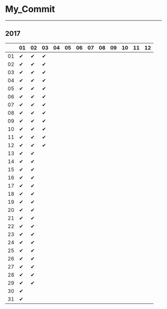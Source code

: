 # My_Commit

---

## 2017

|  |01|02|03|04|05|06|07|08|09|10|11|12|
|----|----|----|----|----|----|----|----|----|----|----|----|----|
|01|✔ |✔ |✔ |  |  |  |  |  |  |  |  |  |
|02|✔ |✔ |✔ |  |  |  |  |  |  |  |  |  |
|03|✔ |✔ |✔ |  |  |  |  |  |  |  |  |  |
|04|✔ |✔ |✔ |  |  |  |  |  |  |  |  |  |
|05|✔ |✔ |✔ |  |  |  |  |  |  |  |  |  |
|06|✔ |✔ |✔ |  |  |  |  |  |  |  |  |  |
|07|✔ |✔ |✔ |  |  |  |  |  |  |  |  |  |
|08|✔ |✔ |✔ |  |  |  |  |  |  |  |  |  |
|09|✔ |✔ |✔ |  |  |  |  |  |  |  |  |  |
|10|✔ |✔ |✔ |  |  |  |  |  |  |  |  |  |
|11|✔ |✔ |✔ |  |  |  |  |  |  |  |  |  |
|12|✔ |✔ |✔ |  |  |  |  |  |  |  |  |  |
|13|✔ |✔ |  |  |  |  |  |  |  |  |  |  |
|14|✔ |✔ |  |  |  |  |  |  |  |  |  |  |
|15|✔ |✔ |  |  |  |  |  |  |  |  |  |  |
|16|✔ |✔ |  |  |  |  |  |  |  |  |  |  |
|17|✔ |✔ |  |  |  |  |  |  |  |  |  |  |
|18|✔ |✔ |  |  |  |  |  |  |  |  |  |  |
|19|✔ |✔ |  |  |  |  |  |  |  |  |  |  |
|20|✔ |✔ |  |  |  |  |  |  |  |  |  |  |
|21|✔ |✔ |  |  |  |  |  |  |  |  |  |  |
|22|✔ |✔ |  |  |  |  |  |  |  |  |  |  |
|23|✔ |✔ |  |  |  |  |  |  |  |  |  |  |
|24|✔ |✔ |  |  |  |  |  |  |  |  |  |  |
|25|✔ |✔ |  |  |  |  |  |  |  |  |  |  |
|26|✔ |✔ |  |  |  |  |  |  |  |  |  |  |
|27|✔ |✔ |  |  |  |  |  |  |  |  |  |  |
|28|✔ |✔ |  |  |  |  |  |  |  |  |  |  |
|29|✔ |✔ |  |  |  |  |  |  |  |  |  |  |
|30|✔ |  |  |  |  |  |  |  |  |  |  |  |
|31|✔ |  |  |  |  |  |  |  |  |  |  |  |
